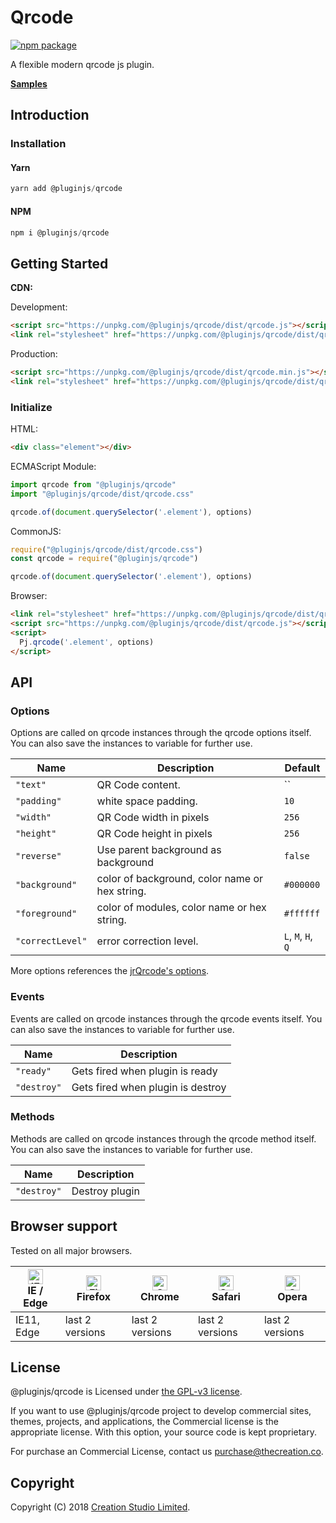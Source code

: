 
# Qrcode

[![npm package](https://img.shields.io/npm/v/@pluginjs/qrcode.svg)](https://www.npmjs.com/package/@pluginjs/qrcode)

A flexible modern qrcode js plugin.

**[Samples](https://codesandbox.io/s/github/pluginjs/pluginjs/tree/master/modules/qrcode/samples)**

## Introduction
### Installation

#### Yarn

```javascript
yarn add @pluginjs/qrcode
```

#### NPM

```javascript
npm i @pluginjs/qrcode
```

## Getting Started

**CDN:**

Development:

```html
<script src="https://unpkg.com/@pluginjs/qrcode/dist/qrcode.js"></script>
<link rel="stylesheet" href="https://unpkg.com/@pluginjs/qrcode/dist/qrcode.css">
```

Production:

```html
<script src="https://unpkg.com/@pluginjs/qrcode/dist/qrcode.min.js"></script>
<link rel="stylesheet" href="https://unpkg.com/@pluginjs/qrcode/dist/qrcode.min.css">
```

### Initialize

HTML:

```html
<div class="element"></div>
```

ECMAScript Module:

```javascript
import qrcode from "@pluginjs/qrcode"
import "@pluginjs/qrcode/dist/qrcode.css"

qrcode.of(document.querySelector('.element'), options)
```

CommonJS:

```javascript
require("@pluginjs/qrcode/dist/qrcode.css")
const qrcode = require("@pluginjs/qrcode")

qrcode.of(document.querySelector('.element'), options)
```

Browser:

```html
<link rel="stylesheet" href="https://unpkg.com/@pluginjs/qrcode/dist/qrcode.css">
<script src="https://unpkg.com/@pluginjs/qrcode/dist/qrcode.js"></script>
<script>
  Pj.qrcode('.element', options)
</script>
```

## API

### Options

Options are called on qrcode instances through the qrcode options itself.
You can also save the instances to variable for further use.

Name | Description | Default
--|--|--
`"text"` | QR Code content. | ``
`"padding"` | white space padding. | `10`
`"width"` | QR Code width in pixels | `256`
`"height"` | QR Code height in pixels | `256`
`"reverse"` | Use parent background as background | `false` 
`"background"` | color of background, color name or hex string. | `#000000`
`"foreground"` | color of modules, color name or hex string. | `#ffffff`
`"correctLevel"` | error correction level. | `L`, `M`, `H`, `Q`

More options references the [jrQrcode's options](https://github.com/diamont1001/jrQrcode).

### Events

Events are called on qrcode instances through the qrcode events itself.
You can also save the instances to variable for further use.

Name | Description
--|--
`"ready"` | Gets fired when plugin is ready
`"destroy"` | Gets fired when plugin is destroy

### Methods

Methods are called on qrcode instances through the qrcode method itself.
You can also save the instances to variable for further use.

Name | Description
--|--
`"destroy"` | Destroy plugin

## Browser support

Tested on all major browsers.

| [<img src="https://raw.githubusercontent.com/alrra/browser-logos/master/src/edge/edge_48x48.png" alt="IE / Edge" width="24px" height="24px" />](http://godban.github.io/browsers-support-badges/)</br>IE / Edge | [<img src="https://raw.githubusercontent.com/alrra/browser-logos/master/src/firefox/firefox_48x48.png" alt="Firefox" width="24px" height="24px" />](http://godban.github.io/browsers-support-badges/)</br>Firefox | [<img src="https://raw.githubusercontent.com/alrra/browser-logos/master/src/chrome/chrome_48x48.png" alt="Chrome" width="24px" height="24px" />](http://godban.github.io/browsers-support-badges/)</br>Chrome | [<img src="https://raw.githubusercontent.com/alrra/browser-logos/master/src/safari/safari_48x48.png" alt="Safari" width="24px" height="24px" />](http://godban.github.io/browsers-support-badges/)</br>Safari | [<img src="https://raw.githubusercontent.com/alrra/browser-logos/master/src/opera/opera_48x48.png" alt="Opera" width="24px" height="24px" />](http://godban.github.io/browsers-support-badges/)</br>Opera |
| --------- | --------- | --------- | --------- | --------- |
| IE11, Edge| last 2 versions| last 2 versions| last 2 versions| last 2 versions|

## License

@pluginjs/qrcode is Licensed under [the GPL-v3 license](LICENSE).

If you want to use @pluginjs/qrcode project to develop commercial sites, themes, projects, and applications, the Commercial license is the appropriate license. With this option, your source code is kept proprietary.

For purchase an Commercial License, contact us purchase@thecreation.co.

## Copyright

Copyright (C) 2018 [Creation Studio Limited](creationstudio.com).